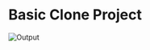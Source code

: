 #  Basic Clone Project

![Output](https://media.giphy.com/media/OYfWbPuBrLLd1scJLM/giphy-downsized-large.gif)
